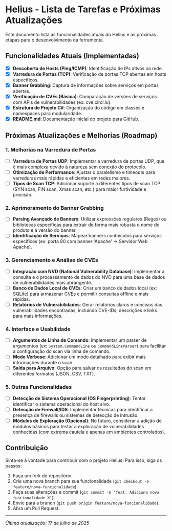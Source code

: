 # Helius - Lista de Tarefas e Próximas Atualizações

Este documento lista as funcionalidades atuais do Helius e as próximas etapas para o desenvolvimento da ferramenta.

## Funcionalidades Atuais (Implementadas)

- [x] **Descoberta de Hosts (Ping/ICMP)**: Identificação de IPs ativos na rede.
- [x] **Varredura de Portas (TCP)**: Verificação de portas TCP abertas em hosts específicos.
- [x] **Banner Grabbing**: Captura de informações sobre serviços em portas abertas.
- [x] **Verificação de CVEs (Básica)**: Comparação de versões de serviços com APIs de vulnerabilidades (ex: cve.circl.lu).
- [x] **Estrutura de Projeto C#**: Organização do código em classes e namespaces para modularidade.
- [x] **README.md**: Documentação inicial do projeto para GitHub.

## Próximas Atualizações e Melhorias (Roadmap)

### 1. Melhorias na Varredura de Portas

- [ ] **Varredura de Portas UDP**: Implementar a varredura de portas UDP, que é mais complexa devido à natureza sem conexão do protocolo.
- [ ] **Otimização de Performance**: Ajustar o paralelismo e timeouts para varreduras mais rápidas e eficientes em redes maiores.
- [ ] **Tipos de Scan TCP**: Adicionar suporte a diferentes tipos de scan TCP (SYN scan, FIN scan, Xmas scan, etc.) para maior furtividade e precisão.

### 2. Aprimoramento do Banner Grabbing

- [ ] **Parsing Avançado de Banners**: Utilizar expressões regulares (Regex) ou bibliotecas específicas para extrair de forma mais robusta o nome do produto e a versão do banner.
- [ ] **Identificação de Serviços**: Mapear banners conhecidos para serviços específicos (ex: porta 80 com banner 'Apache' -> Servidor Web Apache).

### 3. Gerenciamento e Análise de CVEs

- [ ] **Integração com NVD (National Vulnerability Database)**: Implementar a consulta e o processamento de dados do NVD para uma base de dados de vulnerabilidades mais abrangente.
- [ ] **Banco de Dados Local de CVEs**: Criar um banco de dados local (ex: SQLite) para armazenar CVEs e permitir consultas offline e mais rápidas.
- [ ] **Relatórios de Vulnerabilidades**: Gerar relatórios claros e concisos das vulnerabilidades encontradas, incluindo CVE-IDs, descrições e links para mais informações.

### 4. Interface e Usabilidade

- [ ] **Argumentos de Linha de Comando**: Implementar um parser de argumentos (ex: `System.CommandLine` ou `CommandLineParser`) para facilitar a configuração do scan via linha de comando.
- [ ] **Modo Verbose**: Adicionar um modo detalhado para exibir mais informações durante o scan.
- [ ] **Saída para Arquivo**: Opção para salvar os resultados do scan em diferentes formatos (JSON, CSV, TXT).

### 5. Outras Funcionalidades

- [ ] **Detecção de Sistema Operacional (OS Fingerprinting)**: Tentar identificar o sistema operacional do host alvo.
- [ ] **Detecção de Firewall/IDS**: Implementar técnicas para identificar a presença de firewalls ou sistemas de detecção de intrusão.
- [ ] **Módulos de Exploração (Opcional)**: No futuro, considerar a adição de módulos básicos para testar a exploração de vulnerabilidades conhecidas (com extrema cautela e apenas em ambientes controlados).

## Contribuição

Sinta-se à vontade para contribuir com o projeto Helius! Para isso, siga os passos:

1.  Faça um fork do repositório.
2.  Crie uma nova branch para sua funcionalidade (`git checkout -b feature/nova-funcionalidade`).
3.  Faça suas alterações e commit (`git commit -m 'feat: Adiciona nova funcionalidade X'`).
4.  Envie para a branch (`git push origin feature/nova-funcionalidade`).
5.  Abra um Pull Request.

---

*Última atualização: 17 de julho de 2025*

